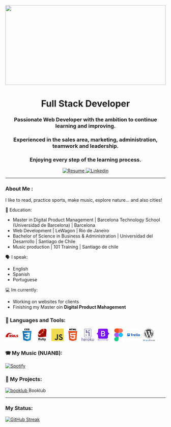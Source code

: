 <div id="header" align="center">
     <img src="https://media.giphy.com/media/26tP7vexsaMrS4UpO/giphy.gif" width="100%" height="250"/>
     <h1 align="center"> Full Stack Developer </h1> 
     <h3 align="center"> Passionate Web Developer with the ambition to continue learning and improving.</h3>
     <h3 align="center"> Experienced in the sales area, marketing, administration, teamwork and leadership.</h3> 
     <h3 align="center"> Enjoying every step of the learning process.</h3>
     </h3>
 </div>
 
  <div id="badges" align="center">
      <a href="https://resume.io/r/ztmTH35uj">
        <img src="https://img.shields.io/badge/CV-Juan%20Bezanilla-lightgrey" 
             alt="Resume" />
      </a>
      <a href="https://www.linkedin.com/in/juan-jos%C3%A9-bezanilla-za%C3%B1artu-7241a7168/?locale=en_US">
        <img src="https://img.shields.io/badge/Linkedin-Juan%20Bezanilla-blue" 
             alt="Linkedin" />
      </a>
 </div>
 
 ---
 ### About Me :
 
 I like to read, practice sports, make music, explore nature...    and also cities!
 
 📘  Education:
 - Master in Digital Product Management | Barcelona Technology School (Universidad de Barcelona) | Barcelona
 - Web Development | LeWagon | Rio de Janeiro
 - Bachelor of Science in Business & Administration | Universidad del Desarrollo | Santiago de Chile
 - Music production | 101 Training | Santiago de chile
 
 🗣  I speak:
 - English
 - Spanish
 - Portuguese
  
  💻  Im currently: 
 - Working on websites for clients
 - Finishing my Master oin **Digital Product Mahagement**
  
  
  
 <div align="left">
  <h3> 🔧 Languages and Tools: </h3>
  <img src="https://github.com/devicons/devicon/blob/master/icons/rails/rails-plain-wordmark.svg" title= "Ruby-on-rails" alt="Rails" widht="40" height="40"/>&nbsp;
         <img src="https://github.com/devicons/devicon/blob/master/icons/css3/css3-original-wordmark.svg" title= "Css" alt="Css" widht="40" height="40"/>&nbsp;
    <img src="https://github.com/devicons/devicon/blob/master/icons/ruby/ruby-original-wordmark.svg" title= "Ruby" alt="Ruby" widht="40" height="40"/>&nbsp;
    <img src="https://github.com/devicons/devicon/blob/master/icons/javascript/javascript-original.svg" title= "js" alt="js" widht="40" height="40"/>&nbsp;
    <img src="https://github.com/devicons/devicon/blob/master/icons/html5/html5-original-wordmark.svg" title= "Html" alt="Html" widht="40" height="40"/>&nbsp;
  <img src="https://github.com/devicons/devicon/blob/master/icons/heroku/heroku-original-wordmark.svg" title= "Heroku" alt="Heroku" widht="40" height="40"/>&nbsp;
    <img src="https://github.com/devicons/devicon/blob/master/icons/bootstrap/bootstrap-original-wordmark.svg" title= "Bootstrap" alt="Bootstrap" widht="40" height="40"/>&nbsp;
    <img src="https://github.com/devicons/devicon/blob/master/icons/figma/figma-original.svg" title= "Figma" alt="Figma" widht="40" height="40"/>&nbsp;
    <img src="https://github.com/devicons/devicon/blob/master/icons/trello/trello-plain-wordmark.svg" title= "Trello" alt="Trello" widht="40" height="40"/>&nbsp;
     <img src="https://github.com/devicons/devicon/blob/master/icons/wordpress/wordpress-original.svg" title= "WordPress" alt="WordPress" widht="40" height="40"/>&nbsp;
    
 </div>
 
 <h3> 🪗 My Music (NUANB): </h3>
 <div>
       <a href="https://open.spotify.com/artist/6xPCOvSCy26E0IJ6GtYjaE">
        <img src="https://play-lh.googleusercontent.com/P2VMEenhpIsubG2oWbvuLGrs0GyyzLiDosGTg8bi8htRXg9Uf0eUtHiUjC28p1jgHzo=w480-h960-rw" 
             alt="Spotify" widht="40" height="40" />
      </a>
 </div>
 
  <h3> 🚀 My Projects: </h3>
  
   <div>
       <a href="http://www.thebooklub.com/">
        <img src="https://www3.gobiernodecanarias.org/medusa/mediateca/ecoescuela/wp-content/uploads/sites/2/2013/11/11-Libro.png" 
             alt="booklub" widht="40" height="40" />
      </a>
      Booklub
 </div>
 
 ---
 
 ### My Status:
 
 [![GitHub Streak](http://github-readme-streak-stats.herokuapp.com?user=Jubeza&theme=dark)](https://git.io/streak-stats)
 

<!--
**JUBEZA/JUBEZA** is a ✨ _special_ ✨ repository because its `README.md` (this file) appears on your GitHub profile.

Here are some ideas to get you started:

- 🔭 I’m currently working on ...
- 🌱 I’m currently learning ...
- 👯 I’m looking to collaborate on ...
- 🤔 I’m looking for help with ..
- 💬 Ask me about:
- 📫 How to reach me: 
- ⚡ Fun fact: 
-->
